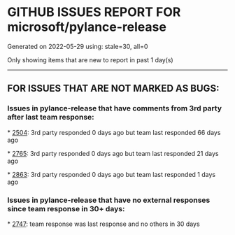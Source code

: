 
# GITHUB ISSUES REPORT FOR microsoft/pylance-release


Generated on 2022-05-29 using: stale=30, all=0


Only showing items that are new to report in past 1 day(s)


---

## FOR ISSUES THAT ARE NOT MARKED AS BUGS:


### Issues in pylance-release that have comments from 3rd party after last team response:


\* [2504](https://github.com/microsoft/pylance-release/issues/2504 "Narrow completion suggestions to __all__ value"): 3rd party responded 0 days ago but team last responded 66 days ago

\* [2765](https://github.com/microsoft/pylance-release/issues/2765 "Error: command 'pyright.createtypestub' already exists"): 3rd party responded 0 days ago but team last responded 21 days ago

\* [2863](https://github.com/microsoft/pylance-release/issues/2863 "help im getting pylance client couldn't create conncet to server"): 3rd party responded 0 days ago but team last responded 1 days ago

### Issues in pylance-release that have no external responses since team response in 30+ days:


\* [2747](https://github.com/microsoft/pylance-release/issues/2747 "Corrupt ZIP: end of central directory record signature not found"): team response was last response and no others in 30 days
